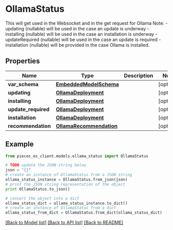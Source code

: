 # OllamaStatus

This will get used in the Websocket and in the get request for Ollama Note:  - updating (nullable) will be used in the case an update is underway  - installing (nullable) will be used in the case an installation is underway  - updateRequired (nullable) will be used in the case an update is required  - installation (nullable) will be provided in the case Ollama is installed.

## Properties
Name | Type | Description | Notes
------------ | ------------- | ------------- | -------------
**var_schema** | [**EmbeddedModelSchema**](EmbeddedModelSchema.md) |  | [optional] 
**updating** | [**OllamaDeployment**](OllamaDeployment.md) |  | [optional] 
**installing** | [**OllamaDeployment**](OllamaDeployment.md) |  | [optional] 
**update_required** | [**OllamaDeployment**](OllamaDeployment.md) |  | [optional] 
**installation** | [**OllamaDeployment**](OllamaDeployment.md) |  | [optional] 
**recommendation** | [**OllamaRecommendation**](OllamaRecommendation.md) |  | [optional] 

## Example

```python
from pieces_os_client.models.ollama_status import OllamaStatus

# TODO update the JSON string below
json = "{}"
# create an instance of OllamaStatus from a JSON string
ollama_status_instance = OllamaStatus.from_json(json)
# print the JSON string representation of the object
print OllamaStatus.to_json()

# convert the object into a dict
ollama_status_dict = ollama_status_instance.to_dict()
# create an instance of OllamaStatus from a dict
ollama_status_from_dict = OllamaStatus.from_dict(ollama_status_dict)
```
[[Back to Model list]](../README.md#documentation-for-models) [[Back to API list]](../README.md#documentation-for-api-endpoints) [[Back to README]](../README.md)


